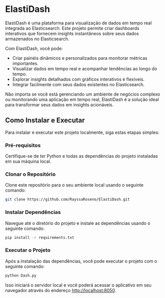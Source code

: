 # ElastiDash

ElastiDash é uma plataforma para visualização de dados em tempo real integrada ao Elasticsearch. Este projeto permite criar dashboards interativos que fornecem insights instantâneos sobre seus dados armazenados no Elasticsearch.

Com ElastiDash, você pode:

- Criar painéis dinâmicos e personalizados para monitorar métricas importantes.
- Visualizar dados em tempo real e acompanhar tendências ao longo do tempo.
- Explorar insights detalhados com gráficos interativos e flexíveis.
- Integrar facilmente com seus dados existentes no Elasticsearch.

Não importa se você está gerenciando um ambiente de negócios complexo ou monitorando uma aplicação em tempo real, ElastiDash é a solução ideal para transformar seus dados em insights acionáveis.

## Como Instalar e Executar

Para instalar e executar este projeto localmente, siga estas etapas simples:

### Pré-requisitos

Certifique-se de ter Python e todas as dependências do projeto instaladas em sua máquina local.

### Clonar o Repositório

Clone este repositório para o seu ambiente local usando o seguinte comando:

```bash
git clone https://github.com/RayssaRoseno/ElastiDash.git
```

### Instalar Dependências

Navegue até o diretório do projeto e instale as dependências usando o seguinte comando:

```bash
pip install -r requirements.txt
```

### Executar o Projeto

Após a instalação das dependências, você pode executar o projeto com o seguinte comando:

```bash
python Dash.py
```

Isso iniciará o servidor local e você poderá acessar o aplicativo em seu navegador através do endereço [http://localhost:8050](http://localhost:8050).


